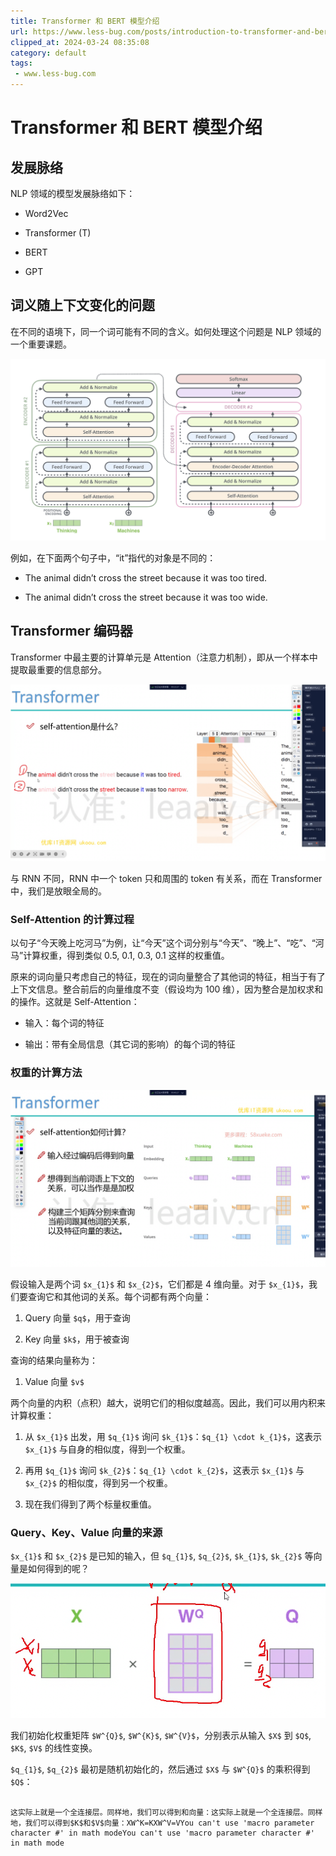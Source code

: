 ```yaml
---
title: Transformer 和 BERT 模型介绍
url: https://www.less-bug.com/posts/introduction-to-transformer-and-bert-models/
clipped_at: 2024-03-24 08:35:08
category: default
tags: 
 - www.less-bug.com
---
```



# Transformer 和 BERT 模型介绍

## 发展脉络

NLP 领域的模型发展脉络如下：

-   Word2Vec
    
-   Transformer (T)
    
-   BERT
    
-   GPT
    

## 词义随上下文变化的问题

在不同的语境下，同一个词可能有不同的含义。如何处理这个问题是 NLP 领域的一个重要课题。

![词义随上下文变化示意图](assets/1711240508-85737fe188331941340ed7d674d79e7e.png)

例如，在下面两个句子中，“it”指代的对象是不同的：

-   The animal didn’t cross the street because it was too tired.
    
-   The animal didn’t cross the street because it was too wide.
    

## Transformer 编码器

Transformer 中最主要的计算单元是 Attention（注意力机制），即从一个样本中提取最重要的信息部分。

![Attention 示意图](assets/1711240508-1be3c83f1fc53b3e5b9d62e2cbd76b38.png)

与 RNN 不同，RNN 中一个 token 只和周围的 token 有关系，而在 Transformer 中，我们是放眼全局的。

### Self-Attention 的计算过程

以句子“今天晚上吃河马”为例，让“今天”这个词分别与“今天”、“晚上”、“吃”、“河马”计算权重，得到类似 0.5, 0.1, 0.3, 0.1 这样的权重值。

原来的词向量只考虑自己的特征，现在的词向量整合了其他词的特征，相当于有了上下文信息。整合前后的向量维度不变（假设均为 100 维），因为整合是加权求和的操作。这就是 Self-Attention：

-   输入：每个词的特征
    
-   输出：带有全局信息（其它词的影响）的每个词的特征
    

### 权重的计算方法

![权重计算示意图](assets/1711240508-13fe7349a7f32abf0ed21c0470d2f43e.png)

假设输入是两个词 `` $x_{1}$ `` 和 `` $x_{2}$ ``，它们都是 4 维向量。对于 `` $x_{1}$ ``，我们要查询它和其他词的关系。每个词都有两个向量：

1.  Query 向量 `` $q$ ``，用于查询
    
2.  Key 向量 `` $k$ ``，用于被查询
    

查询的结果向量称为：

1.  Value 向量 `` $v$ ``

两个向量的内积（点积）越大，说明它们的相似度越高。因此，我们可以用内积来计算权重：

1.  从 `` $x_{1}$ `` 出发，用 `` $q_{1}$ `` 询问 `` $k_{1}$ ``：`` $q_{1} \cdot k_{1}$ ``，这表示 `` $x_{1}$ `` 与自身的相似度，得到一个权重。
    
2.  再用 `` $q_{1}$ `` 询问 `` $k_{2}$ ``：`` $q_{1} \cdot k_{2}$ ``，这表示 `` $x_{1}$ `` 与 `` $x_{2}$ `` 的相似度，得到另一个权重。
    
3.  现在我们得到了两个标量权重值。
    

### Query、Key、Value 向量的来源

`` $x_{1}$ `` 和 `` $x_{2}$ `` 是已知的输入，但 `` $q_{1}$ ``, `` $q_{2}$ ``, `` $k_{1}$ ``, `` $k_{2}$ `` 等向量是如何得到的呢？

![QKV 计算示意图](assets/1711240508-d07c80f877d7de06ca1b4d6ba92dfc76.png)

我们初始化权重矩阵 `` $W^{Q}$ ``, `` $W^{K}$ ``, `` $W^{V}$ ``，分别表示从输入 `` $X$ `` 到 `` $Q$ ``, `` $K$ ``, `` $V$ `` 的线性变换。

`` $q_{1}$ ``, `` $q_{2}$ `` 最初是随机初始化的，然后通过 `` $X$ `` 与 `` $W^{Q}$ `` 的乘积得到 `` $Q$ ``：

```plain

这实际上就是一个全连接层。同样地，我们可以得到和向量：这实际上就是一个全连接层。同样地，我们可以得到$K$和$V$向量：XW^K=KXW^V=VYou can't use 'macro parameter character #' in math modeYou can't use 'macro parameter character #' in math mode
```